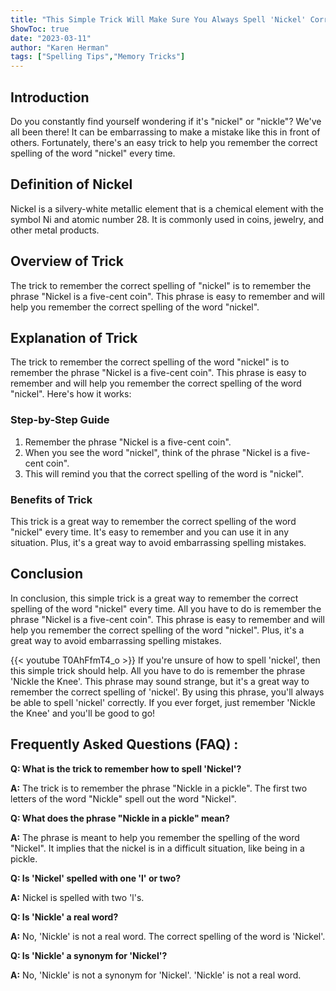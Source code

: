 ```yaml
---
title: "This Simple Trick Will Make Sure You Always Spell 'Nickel' Correctly!"
ShowToc: true 
date: "2023-03-11"
author: "Karen Herman" 
tags: ["Spelling Tips","Memory Tricks"]
---
```

## Introduction 

Do you constantly find yourself wondering if it's "nickel" or "nickle"? We've all been there! It can be embarrassing to make a mistake like this in front of others. Fortunately, there's an easy trick to help you remember the correct spelling of the word "nickel" every time. 

## Definition of Nickel

Nickel is a silvery-white metallic element that is a chemical element with the symbol Ni and atomic number 28. It is commonly used in coins, jewelry, and other metal products.

## Overview of Trick 

The trick to remember the correct spelling of "nickel" is to remember the phrase "Nickel is a five-cent coin". This phrase is easy to remember and will help you remember the correct spelling of the word "nickel". 

## Explanation of Trick 

The trick to remember the correct spelling of the word "nickel" is to remember the phrase "Nickel is a five-cent coin". This phrase is easy to remember and will help you remember the correct spelling of the word "nickel". Here's how it works: 

### Step-by-Step Guide

1. Remember the phrase "Nickel is a five-cent coin". 
2. When you see the word "nickel", think of the phrase "Nickel is a five-cent coin". 
3. This will remind you that the correct spelling of the word is "nickel". 

### Benefits of Trick

This trick is a great way to remember the correct spelling of the word "nickel" every time. It's easy to remember and you can use it in any situation. Plus, it's a great way to avoid embarrassing spelling mistakes. 

## Conclusion 

In conclusion, this simple trick is a great way to remember the correct spelling of the word "nickel" every time. All you have to do is remember the phrase "Nickel is a five-cent coin". This phrase is easy to remember and will help you remember the correct spelling of the word "nickel". Plus, it's a great way to avoid embarrassing spelling mistakes.

{{< youtube T0AhFfmT4_o >}} 
If you're unsure of how to spell 'nickel', then this simple trick should help. All you have to do is remember the phrase 'Nickle the Knee'. This phrase may sound strange, but it's a great way to remember the correct spelling of 'nickel'. By using this phrase, you'll always be able to spell 'nickel' correctly. If you ever forget, just remember 'Nickle the Knee' and you'll be good to go!

## Frequently Asked Questions (FAQ) :
**Q: What is the trick to remember how to spell 'Nickel'?**

**A:** The trick is to remember the phrase "Nickle in a pickle". The first two letters of the word "Nickle" spell out the word "Nickel". 

**Q: What does the phrase "Nickle in a pickle" mean?**

**A:** The phrase is meant to help you remember the spelling of the word "Nickel". It implies that the nickel is in a difficult situation, like being in a pickle. 

**Q: Is 'Nickel' spelled with one 'l' or two?**

**A:** Nickel is spelled with two 'l's. 

**Q: Is 'Nickle' a real word?**

**A:** No, 'Nickle' is not a real word. The correct spelling of the word is 'Nickel'. 

**Q: Is 'Nickle' a synonym for 'Nickel'?**

**A:** No, 'Nickle' is not a synonym for 'Nickel'. 'Nickle' is not a real word.





